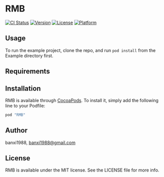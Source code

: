 # RMB

[![CI Status](http://img.shields.io/travis/banxi1988/RMB.svg?style=flat)](https://travis-ci.org/banxi1988/RMB)
[![Version](https://img.shields.io/cocoapods/v/RMB.svg?style=flat)](http://cocoapods.org/pods/RMB)
[![License](https://img.shields.io/cocoapods/l/RMB.svg?style=flat)](http://cocoapods.org/pods/RMB)
[![Platform](https://img.shields.io/cocoapods/p/RMB.svg?style=flat)](http://cocoapods.org/pods/RMB)

## Usage

To run the example project, clone the repo, and run `pod install` from the Example directory first.

## Requirements

## Installation

RMB is available through [CocoaPods](http://cocoapods.org). To install
it, simply add the following line to your Podfile:

```ruby
pod "RMB"
```

## Author

banxi1988, banxi1988@gmail.com

## License

RMB is available under the MIT license. See the LICENSE file for more info.
